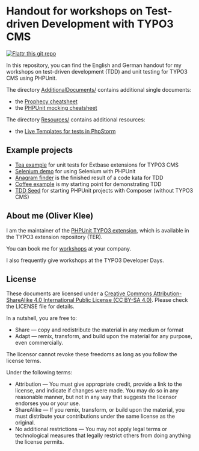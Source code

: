# Handout for workshops on Test-driven Development with TYPO3 CMS

[![Flattr this git repo](https://button.flattr.com/flattr-badge-large.png)](https://flattr.com/submit/auto?fid=45y2xw&url=https%3A%2F%2Fgithub.com%2Foliverklee%2Ftdd-reader)

In this repository, you can find the English and German handout for my
workshops on test-driven development (TDD) and unit testing for TYPO3 CMS
using PHPUnit.


The directory [AdditionalDocuments/](AdditionalDocuments/) contains additional
single documents:

* the [Prophecy cheatsheet](AdditionalDocuments/prophecy-cheatsheet.pdf)
* the [PHPUnit mocking cheatsheet](AdditionalDocuments/mocking-cheatsheet.pdf)


The directory [Resources/](Resources/) contains additional resources:

* the [Live Templates for tests in PhpStorm](Resources/PhpStorm/LiveTemplates.jar)


## Example projects

* [Tea example](https://github.com/TYPO3-Documentation/tea)
  for unit tests for Extbase extensions for TYPO3 CMS
* [Selenium demo](https://github.com/oliverklee/selenium-demo)
  for using Selenium with PHPUnit
* [Anagram finder](https://github.com/oliverklee/anagram-finder)
  is the finished result of a code kata for TDD
* [Coffee example](https://github.com/oliverklee/coffee)
  is my starting point for demonstrating TDD
* [TDD Seed](https://github.com/oliverklee/tdd-seed)
  for starting PHPUnit projects with Composer (without TYPO3 CMS)


## About me (Oliver Klee)

I am the maintainer of the
[PHPUnit TYPO3 extension](http://typo3.org/extensions/repository/view/phpunit),
which is available in the TYPO3 extension repository (TER).

You can book me for
[workshops](https://www.oliverklee.de/workshops/workshops.html)
at your company.

I also frequently give workshops at the TYPO3 Developer Days.


## License

These documents are licensed under a
[Creative Commons Attribution-ShareAlike 4.0 International Public License (CC BY-SA 4.0)](http://creativecommons.org/licenses/by-sa/4.0/).
Please check the LICENSE file for details.

In a nutshell, you are free to:

* Share — copy and redistribute the material in any medium or format
* Adapt — remix, transform, and build upon the material for any purpose,
  even commercially.

The licensor cannot revoke these freedoms as long as you follow the license terms.

Under the following terms:

* Attribution — You must give appropriate credit, provide a link to the
  license, and indicate if changes were made. You may do so in any reasonable
  manner, but not in any way that suggests the licensor endorses you or your
  use.
* ShareAlike — If you remix, transform, or build upon the material, you must
  distribute your contributions under the same license as the original.
* No additional restrictions — You may not apply legal terms or technological
  measures that legally restrict others from doing anything the license permits.
